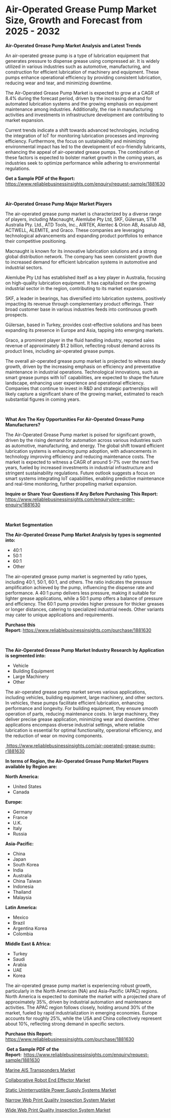 <p><h1>Air-Operated Grease Pump Market Size, Growth and Forecast from 2025 - 2032</h1></p><p><strong>Air-Operated Grease Pump Market Analysis and Latest Trends</strong></p>
<p><p>An air-operated grease pump is a type of lubrication equipment that generates pressure to dispense grease using compressed air. It is widely utilized in various industries such as automotive, manufacturing, and construction for efficient lubrication of machinery and equipment. These pumps enhance operational efficiency by providing consistent lubrication, reducing wear and tear, and minimizing downtime.</p><p>The Air-Operated Grease Pump Market is expected to grow at a CAGR of 8.4% during the forecast period, driven by the increasing demand for automated lubrication systems and the growing emphasis on equipment maintenance among industries. Additionally, the rise in manufacturing activities and investments in infrastructure development are contributing to market expansion. </p><p>Current trends indicate a shift towards advanced technologies, including the integration of IoT for monitoring lubrication processes and improving efficiency. Furthermore, the focus on sustainability and minimizing environmental impact has led to the development of eco-friendly lubricants, enhancing the appeal of air-operated grease pumps. The combination of these factors is expected to bolster market growth in the coming years, as industries seek to optimize performance while adhering to environmental regulations.</p></p>
<p><strong>Get a Sample PDF of the Report:&nbsp;</strong> <a href="https://www.reliablebusinessinsights.com/enquiry/request-sample/1881630?utm_campaign=96&utm_medium=2&utm_source=Github&utm_content=ia&utm_term=01032025&utm_id=air-operated-grease-pump">https://www.reliablebusinessinsights.com/enquiry/request-sample/1881630</a></p>
<p>&nbsp;</p>
<p><strong>Air-Operated Grease Pump Major Market Players</strong></p>
<p><p>The air-operated grease pump market is characterized by a diverse range of players, including Macnaught, Alemlube Pty Ltd, SKF, Gülersan, STM Australia Pty. Ltd., ATD Tools, Inc., AIRTEK, Alentec & Orion AB, Assalub AB, ACTWELL, ALEMITE, and Graco. These companies are leveraging technological advancements and expanding product portfolios to enhance their competitive positioning.</p><p>Macnaught is known for its innovative lubrication solutions and a strong global distribution network. The company has seen consistent growth due to increased demand for efficient lubrication systems in automotive and industrial sectors. </p><p>Alemlube Pty Ltd has established itself as a key player in Australia, focusing on high-quality lubrication equipment. It has capitalized on the growing industrial sector in the region, contributing to its market expansion.</p><p>SKF, a leader in bearings, has diversified into lubrication systems, positively impacting its revenue through complementary product offerings. Their broad customer base in various industries feeds into continuous growth prospects.</p><p>Gülersan, based in Turkey, provides cost-effective solutions and has been expanding its presence in Europe and Asia, tapping into emerging markets.</p><p>Graco, a prominent player in the fluid handling industry, reported sales revenue of approximately $1.2 billion, reflecting robust demand across its product lines, including air-operated grease pumps.</p><p>The overall air-operated grease pump market is projected to witness steady growth, driven by the increasing emphasis on efficiency and preventative maintenance in industrial operations. Technological innovations, such as smart grease pumps with IoT capabilities, are expected to shape the future landscape, enhancing user experience and operational efficiency. Companies that continue to invest in R&D and strategic partnerships will likely capture a significant share of the growing market, estimated to reach substantial figures in coming years.</p></p>
<p>&nbsp;</p>
<p><strong>What Are The Key Opportunities For Air-Operated Grease Pump Manufacturers?</strong></p>
<p><p>The Air-Operated Grease Pump market is poised for significant growth, driven by the rising demand for automation across various industries such as automotive, manufacturing, and energy. The global shift toward efficient lubrication systems is enhancing pump adoption, with advancements in technology improving efficiency and reducing maintenance costs. The market is expected to witness a CAGR of around 5-7% over the next five years, fueled by increased investments in industrial infrastructure and stringent sustainability regulations. Future outlook suggests a focus on smart systems integrating IoT capabilities, enabling predictive maintenance and real-time monitoring, further propelling market expansion.</p></p>
<p><strong>Inquire or Share Your Questions If Any Before Purchasing This Report:</strong> <a href="https://www.reliablebusinessinsights.com/enquiry/pre-order-enquiry/1881630?utm_campaign=96&utm_medium=2&utm_source=Github&utm_content=ia&utm_term=01032025&utm_id=air-operated-grease-pump">https://www.reliablebusinessinsights.com/enquiry/pre-order-enquiry/1881630</a></p>
<p>&nbsp;</p>
<p><strong>Market Segmentation</strong></p>
<p><strong>The Air-Operated Grease Pump Market Analysis by types is segmented into:</strong></p>
<p><ul><li>40:1</li><li>50:1</li><li>60:1</li><li>Other</li></ul></p>
<p><p>The air-operated grease pump market is segmented by ratio types, including 40:1, 50:1, 60:1, and others. The ratio indicates the pressure amplification achieved by the pump, influencing the dispense rate and performance. A 40:1 pump delivers less pressure, making it suitable for lighter grease applications, while a 50:1 pump offers a balance of pressure and efficiency. The 60:1 pump provides higher pressure for thicker greases or longer distances, catering to specialized industrial needs. Other variants may cater to unique applications and requirements.</p></p>
<p><strong>Purchase this Report:&nbsp;</strong><a href="https://www.reliablebusinessinsights.com/purchase/1881630?utm_campaign=96&utm_medium=2&utm_source=Github&utm_content=ia&utm_term=01032025&utm_id=air-operated-grease-pump">https://www.reliablebusinessinsights.com/purchase/1881630</a></p>
<p>&nbsp;</p>
<p><strong>The Air-Operated Grease Pump Market Industry Research by Application is segmented into:</strong></p>
<p><ul><li>Vehicle</li><li>Building Equipment</li><li>Large Machinery</li><li>Other</li></ul></p>
<p><p>The air-operated grease pump market serves various applications, including vehicles, building equipment, large machinery, and other sectors. In vehicles, these pumps facilitate efficient lubrication, enhancing performance and longevity. For building equipment, they ensure smooth operation of parts, reducing maintenance costs. In large machinery, they deliver precise grease application, minimizing wear and downtime. Other applications encompass diverse industrial settings, where reliable lubrication is essential for optimal functionality, operational efficiency, and the reduction of wear on moving components.</p></p>
<p><a href="https://www.reliablebusinessinsights.com/air-operated-grease-pump-r1881630?utm_campaign=96&utm_medium=2&utm_source=Github&utm_content=ia&utm_term=01032025&utm_id=air-operated-grease-pump">&nbsp;https://www.reliablebusinessinsights.com/air-operated-grease-pump-r1881630</a></p>
<p><strong>In terms of Region, the Air-Operated Grease Pump Market Players available by Region are:</strong></p>
<p>
    <p> <strong> North America: </strong>
        <ul>
            <li>United States</li>
            <li>Canada</li>
        </ul>
        </p> 
    <p> <strong> Europe: </strong>
        <ul>
            <li>Germany</li>
            <li>France</li>
            <li>U.K.</li>
            <li>Italy</li>
            <li>Russia</li>
        </ul>
        </p> 
    <p> <strong> Asia-Pacific: </strong>
        <ul>
            <li>China</li>
            <li>Japan</li>
            <li>South Korea</li>
            <li>India</li>
            <li>Australia</li>
            <li>China Taiwan</li>
            <li>Indonesia</li>
            <li>Thailand</li>
            <li>Malaysia</li>
        </ul>
        </p> 
    <p> <strong> Latin America: </strong>
        <ul>
            <li>Mexico</li>
            <li>Brazil</li>
            <li>Argentina Korea</li>
            <li>Colombia</li>
        </ul>
        </p> 
    <p> <strong> Middle East & Africa: </strong>
        <ul>
            <li>Turkey</li>
            <li>Saudi</li>
            <li>Arabia</li>
            <li>UAE</li>
            <li>Korea</li>
        </ul>
    </p>
    </p>
<p><p>The air-operated grease pump market is experiencing robust growth, particularly in the North American (NA) and Asia-Pacific (APAC) regions. North America is expected to dominate the market with a projected share of approximately 35%, driven by industrial automation and maintenance activities. The APAC region follows closely, holding around 30% of the market, fueled by rapid industrialization in emerging economies. Europe accounts for roughly 25%, while the USA and China collectively represent about 10%, reflecting strong demand in specific sectors.</p></p>
<p><strong>Purchase this Report: </strong><a href="https://www.reliablebusinessinsights.com/purchase/1881630?utm_campaign=96&utm_medium=2&utm_source=Github&utm_content=ia&utm_term=01032025&utm_id=air-operated-grease-pump">https://www.reliablebusinessinsights.com/purchase/1881630</a></p>
<p>&nbsp;<strong>Get a Sample PDF of the Report:&nbsp;&nbsp;</strong><a href="https://www.reliablebusinessinsights.com/enquiry/request-sample/1881630?utm_campaign=96&utm_medium=2&utm_source=Github&utm_content=ia&utm_term=01032025&utm_id=air-operated-grease-pump">https://www.reliablebusinessinsights.com/enquiry/request-sample/1881630</a></p>
<p><strong></strong></p>
<p><p><a href="https://github.com/wakerizaak8g/Market-Research-Report-List-1/blob/main/marine-ais-transponders-market.md?utm_campaign=96&utm_medium=2&utm_source=Github&utm_content=ia&utm_term=01032025&utm_id=air-operated-grease-pump">Marine AIS Transponders Market</a></p><p><a href="https://github.com/abidomamen/Market-Research-Report-List-1/blob/main/collaborative-robot-end-effector-market.md?utm_campaign=96&utm_medium=2&utm_source=Github&utm_content=ia&utm_term=01032025&utm_id=air-operated-grease-pump">Collaborative Robot End Effector Market</a></p><p><a href="https://github.com/kaddahblejc/Market-Research-Report-List-1/blob/main/static-uninterruptible-power-supply-systems-market.md?utm_campaign=96&utm_medium=2&utm_source=Github&utm_content=ia&utm_term=01032025&utm_id=air-operated-grease-pump">Static Uninterruptible Power Supply Systems Market</a></p><p><a href="https://github.com/tanckfelli84/Market-Research-Report-List-1/blob/main/narrow-web-print-quality-inspection-system-market.md?utm_campaign=96&utm_medium=2&utm_source=Github&utm_content=ia&utm_term=01032025&utm_id=air-operated-grease-pump">Narrow Web Print Quality Inspection System Market</a></p><p><a href="https://github.com/leijavaagexo/Market-Research-Report-List-1/blob/main/wide-web-print-quality-inspection-system-market.md?utm_campaign=96&utm_medium=2&utm_source=Github&utm_content=ia&utm_term=01032025&utm_id=air-operated-grease-pump">Wide Web Print Quality Inspection System Market</a></p></p>
